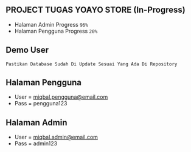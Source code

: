 ## PROJECT TUGAS YOAYO STORE (In-Progress)
 - Halaman Admin Progress `96%`
 - Halaman Pengguna Progress `20%`

## Demo User
`Pastikan Database Sudah Di Update Sesuai Yang Ada Di Repository`

## Halaman Pengguna
 - User = miqbal.pengguna@email.com
 - Pass = pengguna123

## Halaman Admin
 - User = miqbal.admin@email.com
 - Pass = admin123
